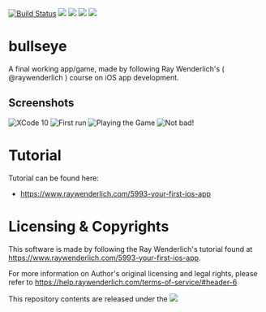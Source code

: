 [![Build Status](https://travis-ci.org/dragstor/bullseye.svg?branch=master)](https://travis-ci.org/dragstor/bullseye)
[![](https://img.shields.io/github/forks/dragstor/bullseye.svg)](https://github.com/dragstor/bullseye/network/members)
[![](https://img.shields.io/github/stars/dragstor/bullseye.svg)](https://github.com/dragstor/bullseye/stargazers)
[![](https://img.shields.io/github/license/dragstor/bullseye.svg)](https://github.com/dragstor/bullseye/blob/master/LICENSE)
[![](https://img.shields.io/twitter/url/https/github.com/dragstor/bullseye.svg?style=social)](https://twitter.com/home?status=Found%20this%20%23ios-tutorial%20at%20%40github%20https%3A//github.com/dragstor/bullseye%20%0Acc%20%40rwenderlich)

# bullseye
A final working app/game, made by following Ray Wenderlich's ( @raywenderlich ) course on iOS app development.

## Screenshots
![XCode 10](https://i.imgur.com/yaCUfSkl.png "Main Screen in XCode")
![First run](https://i.imgur.com/cxYCQunl.png "First run in Simulator")
![Playing the Game](https://i.imgur.com/frpGi6Dl.png "Playing the Game")
![Not bad!](https://i.imgur.com/o5p3IyT.gif "NOT BAD!")


# Tutorial
Tutorial can be found here:
- https://www.raywenderlich.com/5993-your-first-ios-app

# Licensing & Copyrights
This software is made by following the Ray Wenderlich's tutorial found at <https://www.raywenderlich.com/5993-your-first-ios-app>.

For more information on Author's original licensing and legal rights, please refer to <https://help.raywenderlich.com/terms-of-service/#header-6>

This repository contents are released under the [![](https://img.shields.io/github/license/dragstor/bullseye.svg)](https://github.com/dragstor/bullseye/blob/master/LICENSE)
